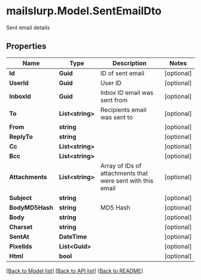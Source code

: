 # mailslurp.Model.SentEmailDto
Sent email details
## Properties

Name | Type | Description | Notes
------------ | ------------- | ------------- | -------------
**Id** | **Guid** | ID of sent email | [optional] 
**UserId** | **Guid** | User ID | [optional] 
**InboxId** | **Guid** | Inbox ID email was sent from | [optional] 
**To** | **List&lt;string&gt;** | Recipients email was sent to | [optional] 
**From** | **string** |  | [optional] 
**ReplyTo** | **string** |  | [optional] 
**Cc** | **List&lt;string&gt;** |  | [optional] 
**Bcc** | **List&lt;string&gt;** |  | [optional] 
**Attachments** | **List&lt;string&gt;** | Array of IDs of attachments that were sent with this email | [optional] 
**Subject** | **string** |  | [optional] 
**BodyMD5Hash** | **string** | MD5 Hash | [optional] 
**Body** | **string** |  | [optional] 
**Charset** | **string** |  | [optional] 
**SentAt** | **DateTime** |  | [optional] 
**PixelIds** | **List&lt;Guid&gt;** |  | [optional] 
**Html** | **bool** |  | [optional] 

[[Back to Model list]](../README#documentation-for-models) [[Back to API list]](../README#documentation-for-api-endpoints) [[Back to README]](../README)

